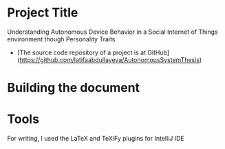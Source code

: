 # Project Title
Understanding Autonomous Device Behavior in a Social Internet of Things environment though Personality Traits

* [The source code repository of a project is at GitHub] (https://github.com/latifaabdullayeva/AutonomousSystemThesis)

# Building the document

# Tools
For writing, I used the LaTeX and TeXiFy plugins for IntelliJ IDE 
